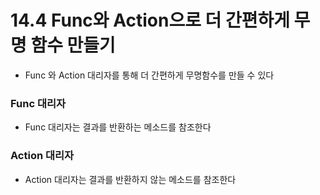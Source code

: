 # 14.4 Func와 Action으로 더 간편하게 무명 함수 만들기
* Func 와 Action 대리자를 통해 더 간편하게 무명함수를 만들 수 있다

### Func 대리자
* Func 대리자는 결과를 반환하는 메소드를 참조한다

### Action 대리자
* Action 대리자는 결과를 반환하지 않는 메소드를 참조한다



